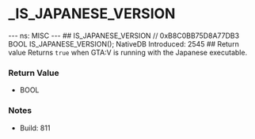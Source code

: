 # _IS_JAPANESE_VERSION

--- ns: MISC --- ## IS_JAPANESE_VERSION  // 0xB8C0BB75D8A77DB3 BOOL IS_JAPANESE_VERSION();  NativeDB Introduced: 2545  ## Return value Returns `true` when GTA:V is running with the Japanese executable.

### Return Value
* BOOL

### Notes
* Build: 811

